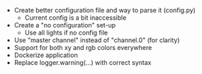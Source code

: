 - Create better configuration file and way to parse it (config.py)
    - Current config is a bit inaccessible
- Create a "no configuration" set-up
  - Use all lights if no config file
- Use "master channel" instead of "channel.0" (for clarity)
- Support for both xy and rgb colors everywhere
- Dockerize application
- Replace logger.warning(...) with correct syntax